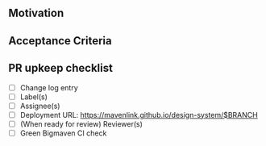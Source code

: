 <!-- 
In order to reduce overhead in maintaing PRs, please follow these rules: 
1. If there is a pivotal story, replace the motivation+AC sections and add the pivotal story URL
2. If there is no pivotal story, fill in the motivation and AC sections
3. Complete the PR checklist
-->


## Motivation


## Acceptance Criteria 


## PR upkeep checklist

- [ ] Change log entry
- [ ] Label(s)
- [ ] Assignee(s)
- [ ] Deployment URL: https://mavenlink.github.io/design-system/$BRANCH
- [ ] (When ready for review) Reviewer(s)
- [ ] Green Bigmaven CI check

